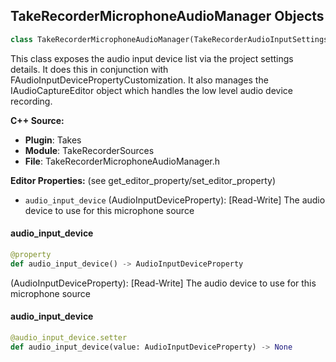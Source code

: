 ## TakeRecorderMicrophoneAudioManager Objects

```python
class TakeRecorderMicrophoneAudioManager(TakeRecorderAudioInputSettings)
```

This class exposes the audio input device list via the project settings details. It does this in
 conjunction with FAudioInputDevicePropertyCustomization. It also manages the IAudioCaptureEditor
 object which handles the low level audio device recording.

**C++ Source:**

- **Plugin**: Takes
- **Module**: TakeRecorderSources
- **File**: TakeRecorderMicrophoneAudioManager.h

**Editor Properties:** (see get_editor_property/set_editor_property)

- ``audio_input_device`` (AudioInputDeviceProperty):  [Read-Write] The audio device to use for this microphone source

<a id="unreal.TakeRecorderMicrophoneAudioManager.audio_input_device"></a>

#### audio_input_device

```python
@property
def audio_input_device() -> AudioInputDeviceProperty
```

(AudioInputDeviceProperty):  [Read-Write] The audio device to use for this microphone source

<a id="unreal.TakeRecorderMicrophoneAudioManager.audio_input_device"></a>

#### audio_input_device

```python
@audio_input_device.setter
def audio_input_device(value: AudioInputDeviceProperty) -> None
```

<a id="unreal.TakeRecorderMicrophoneAudioSourceSettings"></a>